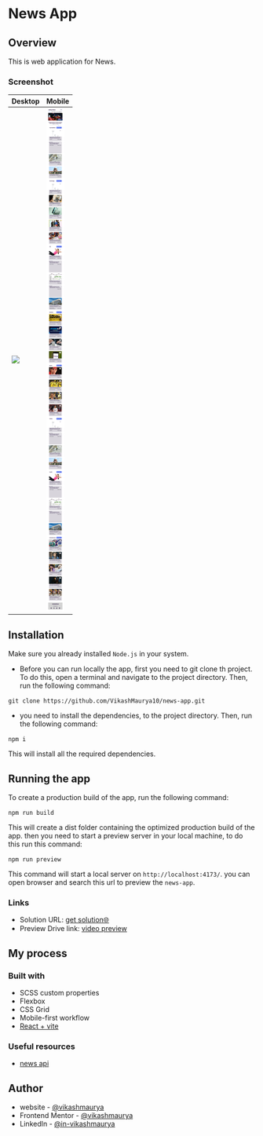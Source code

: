 # News App

## Overview

This is web application for News.

### Screenshot

| Desktop                              | Mobile                              |
| ------------------------------------ | ----------------------------------- |
| ![](./src/assets/images/desktop.png) | ![](./src/assets/images/mobile.png) |

## Installation

Make sure you already installed `Node.js` in your system.

- Before you can run locally the app, first you need to git clone th project. To do this, open a terminal and navigate to the project directory. Then, run the following command:

```
git clone https://github.com/VikashMaurya10/news-app.git

```

- you need to install the dependencies, to the project directory. Then, run the following command:

```
npm i

```

This will install all the required dependencies.

## Running the app

To create a production build of the app, run the following command:

```
npm run build

```

This will create a dist folder containing the optimized production build of the app.
then you need to start a preview server in your local machine, to do this run this command:

```
npm run preview

```

This command will start a local server on `http://localhost:4173/`. you can open browser and search this url to preview the `news-app`.

### Links

- Solution URL: [get solution🌐](https://github.com/VikashMaurya10/news-app)
- Preview Drive link: [video preview](https://drive.google.com/file/d/16b1ylDQMe0ghb_xiwLyNeFTP6dgL8cBX/view?usp=share_link)

## My process

### Built with

- SCSS custom properties
- Flexbox
- CSS Grid
- Mobile-first workflow
- [React + vite](https://vitejs.dev/)

### Useful resources

- [news api](https://newsapi.org/)

## Author

- website - [@vikashmaurya](https://github.com/VikashMaurya10/VikashMaurya10)
- Frontend Mentor - [@vikashmaurya](https://www.frontendmentor.io/profile/VikashMaurya10)
- LinkedIn - [@in-vikashmaurya](https://www.linkedin.com/in/in-vikashmaurya)
